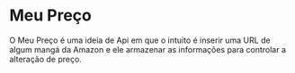 # Meu Preço
O Meu Preço é uma ideia de Api em que o intuito é inserir uma URL de algum mangá da Amazon e ele armazenar as informações para controlar a alteração de preço.



